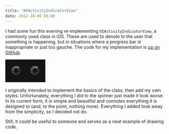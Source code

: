 ```yaml
---
title: "AFActivityIndicatorView"
date: 2012-10-08 00:00
---
```


<import><p>I had some fun this evening re-implementing <code>UIActivityIndicatorView</code>, a commonly used class in iOS. These are used to denote to the user that something is happening, but in situations where a progress bar is inappropriate or just too gauche. The code for my implementation is <a href="https://github.com/AshFurrow/AFActivityIndicatorView">up on GitHub</a>.</p>
<img src="/img/import/blog/afactivityindicatorview/D438BB7AC6174F9F96C24AAF9350833D.png" class="img-responsive"><p>I originally intended to implement the basics of the class, then add my own styles. Unfortunately, everything I did to the spinner just made it look worse. In its current form, it is simple and beautiful and connotes everything it is designed to (and, to the point, nothing more). Everything I added took away from the simplicity, so I decided not do.</p>

<p>Still, it could be useful to someone and serves as a neat example of drawing code.</p></import>

<!-- more -->

